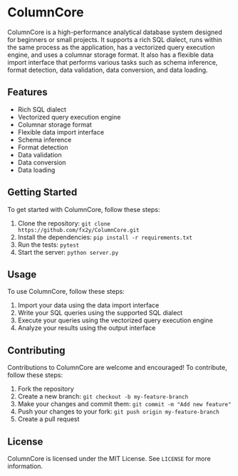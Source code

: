 # ColumnCore

ColumnCore is a high-performance analytical database system designed for beginners or small projects. It supports a rich SQL dialect, runs within the same process as the application, has a vectorized query execution engine, and uses a columnar storage format. It also has a flexible data import interface that performs various tasks such as schema inference, format detection, data validation, data conversion, and data loading.

## Features

- Rich SQL dialect
- Vectorized query execution engine
- Columnar storage format
- Flexible data import interface
- Schema inference
- Format detection
- Data validation
- Data conversion
- Data loading

## Getting Started

To get started with ColumnCore, follow these steps:

1. Clone the repository: `git clone https://github.com/fx2y/ColumnCore.git`
2. Install the dependencies: `pip install -r requirements.txt`
3. Run the tests: `pytest`
4. Start the server: `python server.py`

## Usage

To use ColumnCore, follow these steps:

1. Import your data using the data import interface
2. Write your SQL queries using the supported SQL dialect
3. Execute your queries using the vectorized query execution engine
4. Analyze your results using the output interface

## Contributing

Contributions to ColumnCore are welcome and encouraged! To contribute, follow these steps:

1. Fork the repository
2. Create a new branch: `git checkout -b my-feature-branch`
3. Make your changes and commit them: `git commit -m "Add new feature"`
4. Push your changes to your fork: `git push origin my-feature-branch`
5. Create a pull request

## License

ColumnCore is licensed under the MIT License. See `LICENSE` for more information.
